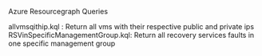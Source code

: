 Azure Resourcegraph Queries

allvmsqithip.kql : Return all vms with their respective public and private ips
RSVinSpecificManagementGroup.kql: Return all recovery services faults in one specific management group

